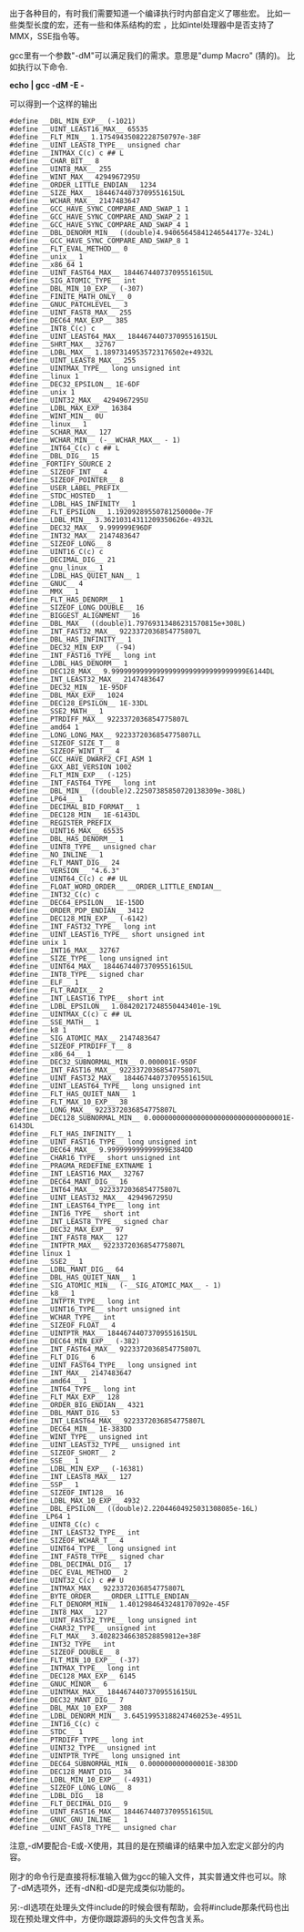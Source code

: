 出于各种目的，有时我们需要知道一个编译执行时内部自定义了哪些宏。 比如一些类型长度的宏，还有一些和体系结构的宏
，比如intel处理器中是否支持了MMX，SSE指令等。

gcc里有一个参数"-dM"可以满足我们的需求。意思是"dump Macro" (猜的)。
比如执行以下命令.

    
**echo | gcc -dM -E -**

可以得到一个这样的输出

    #define __DBL_MIN_EXP__ (-1021)
    #define __UINT_LEAST16_MAX__ 65535
    #define __FLT_MIN__ 1.17549435082228750797e-38F
    #define __UINT_LEAST8_TYPE__ unsigned char
    #define __INTMAX_C(c) c ## L
    #define __CHAR_BIT__ 8
    #define __UINT8_MAX__ 255
    #define __WINT_MAX__ 4294967295U
    #define __ORDER_LITTLE_ENDIAN__ 1234
    #define __SIZE_MAX__ 18446744073709551615UL
    #define __WCHAR_MAX__ 2147483647
    #define __GCC_HAVE_SYNC_COMPARE_AND_SWAP_1 1
    #define __GCC_HAVE_SYNC_COMPARE_AND_SWAP_2 1
    #define __GCC_HAVE_SYNC_COMPARE_AND_SWAP_4 1
    #define __DBL_DENORM_MIN__ ((double)4.94065645841246544177e-324L)
    #define __GCC_HAVE_SYNC_COMPARE_AND_SWAP_8 1
    #define __FLT_EVAL_METHOD__ 0
    #define __unix__ 1
    #define __x86_64 1
    #define __UINT_FAST64_MAX__ 18446744073709551615UL
    #define __SIG_ATOMIC_TYPE__ int
    #define __DBL_MIN_10_EXP__ (-307)
    #define __FINITE_MATH_ONLY__ 0
    #define __GNUC_PATCHLEVEL__ 3
    #define __UINT_FAST8_MAX__ 255
    #define __DEC64_MAX_EXP__ 385
    #define __INT8_C(c) c
    #define __UINT_LEAST64_MAX__ 18446744073709551615UL
    #define __SHRT_MAX__ 32767
    #define __LDBL_MAX__ 1.18973149535723176502e+4932L
    #define __UINT_LEAST8_MAX__ 255
    #define __UINTMAX_TYPE__ long unsigned int
    #define __linux 1
    #define __DEC32_EPSILON__ 1E-6DF
    #define __unix 1
    #define __UINT32_MAX__ 4294967295U
    #define __LDBL_MAX_EXP__ 16384
    #define __WINT_MIN__ 0U
    #define __linux__ 1
    #define __SCHAR_MAX__ 127
    #define __WCHAR_MIN__ (-__WCHAR_MAX__ - 1)
    #define __INT64_C(c) c ## L
    #define __DBL_DIG__ 15
    #define _FORTIFY_SOURCE 2
    #define __SIZEOF_INT__ 4
    #define __SIZEOF_POINTER__ 8
    #define __USER_LABEL_PREFIX__
    #define __STDC_HOSTED__ 1
    #define __LDBL_HAS_INFINITY__ 1
    #define __FLT_EPSILON__ 1.19209289550781250000e-7F
    #define __LDBL_MIN__ 3.36210314311209350626e-4932L
    #define __DEC32_MAX__ 9.999999E96DF
    #define __INT32_MAX__ 2147483647
    #define __SIZEOF_LONG__ 8
    #define __UINT16_C(c) c
    #define __DECIMAL_DIG__ 21
    #define __gnu_linux__ 1
    #define __LDBL_HAS_QUIET_NAN__ 1
    #define __GNUC__ 4
    #define __MMX__ 1
    #define __FLT_HAS_DENORM__ 1
    #define __SIZEOF_LONG_DOUBLE__ 16
    #define __BIGGEST_ALIGNMENT__ 16
    #define __DBL_MAX__ ((double)1.79769313486231570815e+308L)
    #define __INT_FAST32_MAX__ 9223372036854775807L
    #define __DBL_HAS_INFINITY__ 1
    #define __DEC32_MIN_EXP__ (-94)
    #define __INT_FAST16_TYPE__ long int
    #define __LDBL_HAS_DENORM__ 1
    #define __DEC128_MAX__ 9.999999999999999999999999999999999E6144DL
    #define __INT_LEAST32_MAX__ 2147483647
    #define __DEC32_MIN__ 1E-95DF
    #define __DBL_MAX_EXP__ 1024
    #define __DEC128_EPSILON__ 1E-33DL
    #define __SSE2_MATH__ 1
    #define __PTRDIFF_MAX__ 9223372036854775807L
    #define __amd64 1
    #define __LONG_LONG_MAX__ 9223372036854775807LL
    #define __SIZEOF_SIZE_T__ 8
    #define __SIZEOF_WINT_T__ 4
    #define __GCC_HAVE_DWARF2_CFI_ASM 1
    #define __GXX_ABI_VERSION 1002
    #define __FLT_MIN_EXP__ (-125)
    #define __INT_FAST64_TYPE__ long int
    #define __DBL_MIN__ ((double)2.22507385850720138309e-308L)
    #define __LP64__ 1
    #define __DECIMAL_BID_FORMAT__ 1
    #define __DEC128_MIN__ 1E-6143DL
    #define __REGISTER_PREFIX__
    #define __UINT16_MAX__ 65535
    #define __DBL_HAS_DENORM__ 1
    #define __UINT8_TYPE__ unsigned char
    #define __NO_INLINE__ 1
    #define __FLT_MANT_DIG__ 24
    #define __VERSION__ "4.6.3"
    #define __UINT64_C(c) c ## UL
    #define __FLOAT_WORD_ORDER__ __ORDER_LITTLE_ENDIAN__
    #define __INT32_C(c) c
    #define __DEC64_EPSILON__ 1E-15DD
    #define __ORDER_PDP_ENDIAN__ 3412
    #define __DEC128_MIN_EXP__ (-6142)
    #define __INT_FAST32_TYPE__ long int
    #define __UINT_LEAST16_TYPE__ short unsigned int
    #define unix 1
    #define __INT16_MAX__ 32767
    #define __SIZE_TYPE__ long unsigned int
    #define __UINT64_MAX__ 18446744073709551615UL
    #define __INT8_TYPE__ signed char
    #define __ELF__ 1
    #define __FLT_RADIX__ 2
    #define __INT_LEAST16_TYPE__ short int
    #define __LDBL_EPSILON__ 1.08420217248550443401e-19L
    #define __UINTMAX_C(c) c ## UL
    #define __SSE_MATH__ 1
    #define __k8 1
    #define __SIG_ATOMIC_MAX__ 2147483647
    #define __SIZEOF_PTRDIFF_T__ 8
    #define __x86_64__ 1
    #define __DEC32_SUBNORMAL_MIN__ 0.000001E-95DF
    #define __INT_FAST16_MAX__ 9223372036854775807L
    #define __UINT_FAST32_MAX__ 18446744073709551615UL
    #define __UINT_LEAST64_TYPE__ long unsigned int
    #define __FLT_HAS_QUIET_NAN__ 1
    #define __FLT_MAX_10_EXP__ 38
    #define __LONG_MAX__ 9223372036854775807L
    #define __DEC128_SUBNORMAL_MIN__ 0.000000000000000000000000000000001E-6143DL
    #define __FLT_HAS_INFINITY__ 1
    #define __UINT_FAST16_TYPE__ long unsigned int
    #define __DEC64_MAX__ 9.999999999999999E384DD
    #define __CHAR16_TYPE__ short unsigned int
    #define __PRAGMA_REDEFINE_EXTNAME 1
    #define __INT_LEAST16_MAX__ 32767
    #define __DEC64_MANT_DIG__ 16
    #define __INT64_MAX__ 9223372036854775807L
    #define __UINT_LEAST32_MAX__ 4294967295U
    #define __INT_LEAST64_TYPE__ long int
    #define __INT16_TYPE__ short int
    #define __INT_LEAST8_TYPE__ signed char
    #define __DEC32_MAX_EXP__ 97
    #define __INT_FAST8_MAX__ 127
    #define __INTPTR_MAX__ 9223372036854775807L
    #define linux 1
    #define __SSE2__ 1
    #define __LDBL_MANT_DIG__ 64
    #define __DBL_HAS_QUIET_NAN__ 1
    #define __SIG_ATOMIC_MIN__ (-__SIG_ATOMIC_MAX__ - 1)
    #define __k8__ 1
    #define __INTPTR_TYPE__ long int
    #define __UINT16_TYPE__ short unsigned int
    #define __WCHAR_TYPE__ int
    #define __SIZEOF_FLOAT__ 4
    #define __UINTPTR_MAX__ 18446744073709551615UL
    #define __DEC64_MIN_EXP__ (-382)
    #define __INT_FAST64_MAX__ 9223372036854775807L
    #define __FLT_DIG__ 6
    #define __UINT_FAST64_TYPE__ long unsigned int
    #define __INT_MAX__ 2147483647
    #define __amd64__ 1
    #define __INT64_TYPE__ long int
    #define __FLT_MAX_EXP__ 128
    #define __ORDER_BIG_ENDIAN__ 4321
    #define __DBL_MANT_DIG__ 53
    #define __INT_LEAST64_MAX__ 9223372036854775807L
    #define __DEC64_MIN__ 1E-383DD
    #define __WINT_TYPE__ unsigned int
    #define __UINT_LEAST32_TYPE__ unsigned int
    #define __SIZEOF_SHORT__ 2
    #define __SSE__ 1
    #define __LDBL_MIN_EXP__ (-16381)
    #define __INT_LEAST8_MAX__ 127
    #define __SSP__ 1
    #define __SIZEOF_INT128__ 16
    #define __LDBL_MAX_10_EXP__ 4932
    #define __DBL_EPSILON__ ((double)2.22044604925031308085e-16L)
    #define _LP64 1
    #define __UINT8_C(c) c
    #define __INT_LEAST32_TYPE__ int
    #define __SIZEOF_WCHAR_T__ 4
    #define __UINT64_TYPE__ long unsigned int
    #define __INT_FAST8_TYPE__ signed char
    #define __DBL_DECIMAL_DIG__ 17
    #define __DEC_EVAL_METHOD__ 2
    #define __UINT32_C(c) c ## U
    #define __INTMAX_MAX__ 9223372036854775807L
    #define __BYTE_ORDER__ __ORDER_LITTLE_ENDIAN__
    #define __FLT_DENORM_MIN__ 1.40129846432481707092e-45F
    #define __INT8_MAX__ 127
    #define __UINT_FAST32_TYPE__ long unsigned int
    #define __CHAR32_TYPE__ unsigned int
    #define __FLT_MAX__ 3.40282346638528859812e+38F
    #define __INT32_TYPE__ int
    #define __SIZEOF_DOUBLE__ 8
    #define __FLT_MIN_10_EXP__ (-37)
    #define __INTMAX_TYPE__ long int
    #define __DEC128_MAX_EXP__ 6145
    #define __GNUC_MINOR__ 6
    #define __UINTMAX_MAX__ 18446744073709551615UL
    #define __DEC32_MANT_DIG__ 7
    #define __DBL_MAX_10_EXP__ 308
    #define __LDBL_DENORM_MIN__ 3.64519953188247460253e-4951L
    #define __INT16_C(c) c
    #define __STDC__ 1
    #define __PTRDIFF_TYPE__ long int
    #define __UINT32_TYPE__ unsigned int
    #define __UINTPTR_TYPE__ long unsigned int
    #define __DEC64_SUBNORMAL_MIN__ 0.000000000000001E-383DD
    #define __DEC128_MANT_DIG__ 34
    #define __LDBL_MIN_10_EXP__ (-4931)
    #define __SIZEOF_LONG_LONG__ 8
    #define __LDBL_DIG__ 18
    #define __FLT_DECIMAL_DIG__ 9
    #define __UINT_FAST16_MAX__ 18446744073709551615UL
    #define __GNUC_GNU_INLINE__ 1
    #define __UINT_FAST8_TYPE__ unsigned char

注意,-dM要配合-E或-X使用，其目的是在预编译的结果中加入宏定义部分的内容。

刚才的命令行是直接将标准输入做为gcc的输入文件，其实普通文件也可以。除了-dM选项外，还有-dN和-dD是完成类似功能的。 

另:-dI选项在处理头文件include的时候会很有帮助，会将#include那条代码也出现在预处理文件中，方便你跟踪源码的头文件包含关系。
